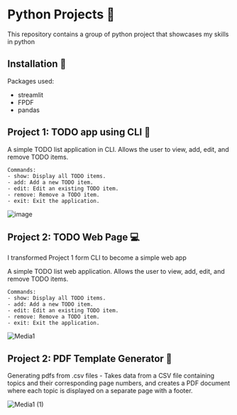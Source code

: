 
# Python Projects 🐍

This repository contains a group of python project that showcases my skills in python

## Installation 🔽

Packages used:

- streamlit 
- FPDF
- pandas






    

## Project 1: TODO app using CLI 🦾


 A simple TODO list application in CLI.
    Allows the user to view, add, edit, and remove TODO items.

    Commands:
    - show: Display all TODO items.
    - add: Add a new TODO item.
    - edit: Edit an existing TODO item.
    - remove: Remove a TODO item.
    - exit: Exit the application.

![image](https://github.com/hadysoufan/Python-Projects/assets/110059893/7cf6a524-f81b-49ff-bb03-a3de3b0b30fd)



## Project 2: TODO Web Page 💻


I transformed Project 1 form CLI to become a simple web app

 A simple TODO list web application.
    Allows the user to view, add, edit, and remove TODO items.

    Commands:
    - show: Display all TODO items.
    - add: Add a new TODO item.
    - edit: Edit an existing TODO item.
    - remove: Remove a TODO item.
    - exit: Exit the application.


![Media1](https://github.com/hadysoufan/Python-Projects/assets/110059893/929d6680-3ede-4346-afde-6be1f21b322f)


## Project 2: PDF Template Generator 📂


Generating pdfs from .csv files - Takes data from a CSV file containing topics and their corresponding page numbers, and creates a PDF document where each topic is displayed on a separate page with a footer.



![Media1 (1)](https://github.com/hadysoufan/Python-Projects/assets/110059893/83f788a4-03be-440a-a11f-8e296fb90bea)



